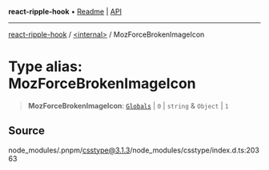 **react-ripple-hook** • [Readme](../../README.md) \| [API](../../globals.md)

***

[react-ripple-hook](../../README.md) / [\<internal\>](../README.md) / MozForceBrokenImageIcon

# Type alias: MozForceBrokenImageIcon

> **MozForceBrokenImageIcon**: [`Globals`](Globals.md) \| `0` \| `string` & `Object` \| `1`

## Source

node\_modules/.pnpm/csstype@3.1.3/node\_modules/csstype/index.d.ts:20363
